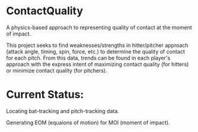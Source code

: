 # ContactQuality
A physics-based approach to representing quality of contact at the moment of impact.

This project seeks to find weaknesses/strengths in hitter/pitcher approach (attack angle, timing, spin, force, etc.) to determine the quality of contact for each pitch. From this data, trends can be found in each player's approach with the express intent of maximizing contact quality (for hitters) or minimize contact quality (for pitchers).
# Current Status: 
Locating bat-tracking and pitch-tracking data.

Generating EOM (equaions of motion) for MOI (moment of impact).
